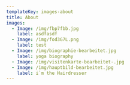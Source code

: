 ```yaml
---
templateKey: images-about
title: About
images:
  - Image: /img/fbp7fbb.jpg
    label: asdfasdf
  - Image: /img/fod3G7L.png
    label: test
  - Image: /img/biographie-bearbeitet.jpg
    label: yoga biography
  - Image: /img/visitenkarte-bearbeitet-.jpg
  - Image: /img/hauptbild-bearbeitet.jpg
    label: i`m the Hairdresser
---
```

